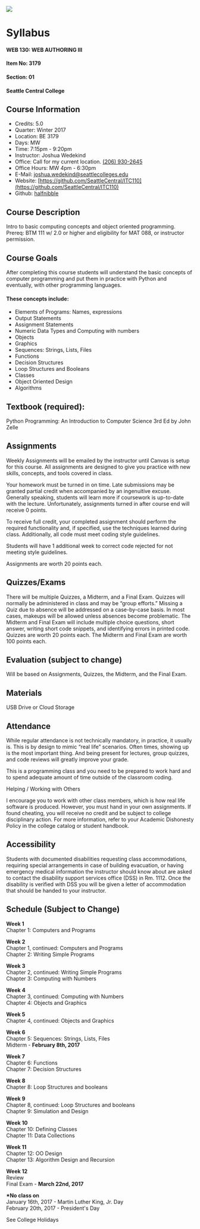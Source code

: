 ![](SeattleCentralLogo.png)
# Syllabus

#### WEB 130: WEB AUTHORING III
#### Item No: 3179
#### Section: 01
#### Seattle Central College

## Course Information

* Credits: 5.0 
* Quarter: Winter 2017
* Location: BE 3179
* Days: MW
* Time: 7:15pm - 9:20pm
* Instructor: Joshua Wedekind
* Office: Call for my current location. [(206) 930-2645](tel:+12069302645)
* Office Hours:  MW 4pm - 6:30pm
* E-Mail: [joshua.wedekind@seattlecolleges.edu](mailto:joshua.wedekind@seattlecolleges.edu)
* Website: [https://github.com/SeattleCentral/ITC110](https://github.com/SeattleCentral/ITC110)
* Github: [halfnibble](https://github.com/halfnibble)

## Course Description

Intro to basic computing concepts and object oriented programming. Prereq: BTM 111 w/ 2.0 or higher and eligibility for MAT 088, or instructor permission.
 
## Course Goals

After completing this course students will understand the basic concepts of computer programming and put them in practice with Python and eventually, with other programming languages. 

#### These concepts include:
* Elements of Programs: Names, expressions
* Output Statements
* Assignment Statements
* Numeric Data Types and Computing with numbers
* Objects
* Graphics
* Sequences: Strings, Lists, Files
* Functions
* Decision Structures
* Loop Structures and Booleans
* Classes
* Object Oriented Design
* Algorithms

## Textbook (required):

Python Programming: An Introduction to Computer Science 3rd Ed by John Zelle

## Assignments

Weekly Assignments will be emailed by the instructor until Canvas is setup for this course. All assignments are designed to give you practice with new skills, concepts, and tools covered in class.

Your homework must be turned in on time. Late submissions may be granted partial credit when accompanied by an ingenuitive excuse. Generally speaking, students will learn more if coursework is up-to-date with the lecture. Unfortunately, assignments turned in after course end will receive 0 points. 

To receive full credit, your completed assignment should perform the required functionality and, if specified, use the techniques learned during class. Additionally, all code must meet coding style guidelines. 

Students will have 1 additional week to correct code rejected for not meeting style guidelines. 

Assignments are worth 20 points each.

## Quizzes/Exams

There will be multiple Quizzes, a Midterm, and a Final Exam.
Quizzes will normally be administered in class and may be “group efforts.”
Missing a Quiz due to absence will be addressed on a case-by-case basis. In most cases, makeups will be allowed unless absences become problematic.
The Midterm and Final Exam will include multiple choice questions, short answer, writing short code snippets, and identifying errors in printed code.
Quizzes are worth 20 points each.
The Midterm and Final Exam are worth 100 points each.

## Evaluation (subject to change)

Will be based on Assignments, Quizzes, the Midterm, and the Final Exam.



## Materials

USB Drive or Cloud Storage 

## Attendance 

While regular attendance is not technically mandatory, in practice, it usually is. This is by design to mimic “real life” scenarios. Often times, showing up is the most important thing. And being present for lectures, group quizzes, and code reviews will greatly improve your grade.  

This is a programming class and you need to be prepared to work hard and to spend adequate amount of time outside of the classroom coding.   

Helping / Working with Others

I encourage you to work with other class members, which is how real life software is produced. However,  you must hand in your own assignments. If found cheating,  you will receive no credit and be subject to college disciplinary action. For more information, refer to your Academic Dishonesty Policy in the college catalog or student handbook.

## Accessibility

Students with documented disabilities requesting class accommodations, requiring special arrangements in case of building evacuation, or having emergency medical information the instructor should know about are asked to contact the disability support services office (DSS) in Rm. 1112. Once the disability is verified with DSS you will be given a letter of accommodation that should be handed to your instructor.


## Schedule (Subject to Change)

**Week 1**<br>
Chapter 1: Computers and Programs

**Week 2**<br>
Chapter 1, continued: Computers and Programs<br>
Chapter 2: Writing Simple Programs

**Week 3**<br>
Chapter 2, continued: Writing Simple Programs<br>
Chapter 3: Computing with Numbers

**Week 4**<br>
Chapter 3, continued: Computing with Numbers<br>
Chapter 4: Objects and Graphics

**Week 5**<br>
Chapter 4, continued: Objects and Graphics

**Week 6**<br>
Chapter 5: Sequences: Strings, Lists, Files<br>
Midterm - **February 8th, 2017**

**Week 7**<br>
Chapter 6: Functions<br>
Chapter 7: Decision Structures

**Week 8**<br>
Chapter 8: Loop Structures and booleans

**Week 9**<br>
Chapter 8, continued: Loop Structures and booleans<br>
Chapter 9: Simulation and Design

**Week 10**<br>
Chapter 10: Defining Classes<br>
Chapter 11: Data Collections

**Week 11**<br>
Chapter 12: OO Design<br>
Chapter 13: Algorithm Design and Recursion

**Week 12**<br>
Review<br>
Final Exam - **March 22nd, 2017**

**\*No class on**<br>
January 16th, 2017 - Martin Luther King, Jr. Day<br>
February 20th, 2017 - President's Day

See College Holidays

